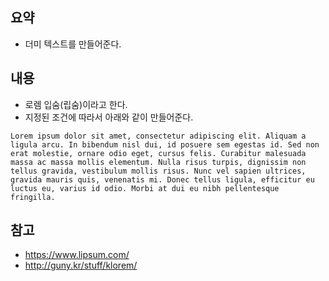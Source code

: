 ## 요약
- 더미 텍스트를 만들어준다.
## 내용
- 로렘 입숨(립숨)이라고 한다.
- 지정된 조건에 따라서 아래와 같이 만들어준다.
```
Lorem ipsum dolor sit amet, consectetur adipiscing elit. Aliquam a ligula arcu. In bibendum nisl dui, id posuere sem egestas id. Sed non erat molestie, ornare odio eget, cursus felis. Curabitur malesuada massa ac massa mollis elementum. Nulla risus turpis, dignissim non tellus gravida, vestibulum mollis risus. Nunc vel sapien ultrices, gravida mauris quis, venenatis mi. Donec tellus ligula, efficitur eu luctus eu, varius id odio. Morbi at dui eu nibh pellentesque fringilla.
```
## 참고
- https://www.lipsum.com/
- http://guny.kr/stuff/klorem/